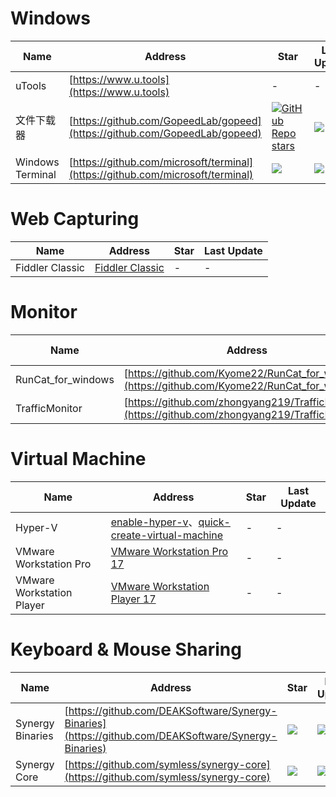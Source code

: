 # Windows
Name| Address | Star| Last Update
-|-|-|-|
uTools|[https://www.u.tools](https://www.u.tools)|-|- 
文件下载器|[https://github.com/GopeedLab/gopeed](https://github.com/GopeedLab/gopeed)|[![GitHub Repo stars](https://img.shields.io/github/stars/GopeedLab/gopeed?style=for-the-badge)](https://github.com/GopeedLab/gopeed/stargazers)|<img src="https://img.shields.io/github/last-commit/GopeedLab/gopeed?style=for-the-badge" />
Windows Terminal|[https://github.com/microsoft/terminal](https://github.com/microsoft/terminal)|<img src="https://img.shields.io/github/stars/microsoft/terminal?style=for-the-badge" />|<img src="https://img.shields.io/github/last-commit/microsoft/terminal?style=for-the-badge" />


# Web Capturing
Name| Address | Star| Last Update
-|-|-|-|
Fiddler Classic|[Fiddler Classic](https://www.telerik.com/download/fiddler)|-|-

# Monitor
Name| Address | Star| Last Update
-|-|-|-|
RunCat_for_windows|[https://github.com/Kyome22/RunCat_for_windows](https://github.com/Kyome22/RunCat_for_windows)|<img src="https://img.shields.io/github/stars/Kyome22/RunCat_for_windows?style=for-the-badge" />|<img src="https://img.shields.io/github/last-commit/Kyome22/RunCat_for_windows?style=for-the-badge" />
TrafficMonitor|[https://github.com/zhongyang219/TrafficMonitor](https://github.com/zhongyang219/TrafficMonitor)|<img src="https://img.shields.io/github/stars/zhongyang219/TrafficMonitor?style=for-the-badge" />|<img src="https://img.shields.io/github/last-commit/zhongyang219/TrafficMonitor?style=for-the-badge" />

# Virtual Machine
Name| Address | Star| Last Update
-|-|-|-|
Hyper-V|[enable-hyper-v](https://learn.microsoft.com/en-us/virtualization/hyper-v-on-windows/quick-start/enable-hyper-v)、[quick-create-virtual-machine](https://learn.microsoft.com/en-us/virtualization/hyper-v-on-windows/quick-start/quick-create-virtual-machine)|-|-
VMware Workstation Pro|[VMware Workstation Pro 17](https://customerconnect.vmware.com/cn/downloads/info/slug/desktop_end_user_computing/vmware_workstation_pro/17_0)|-|-
VMware Workstation Player|[VMware Workstation Player 17](https://customerconnect.vmware.com/cn/downloads/info/slug/desktop_end_user_computing/vmware_workstation_player/17_0)|-|-

# Keyboard & Mouse Sharing
Name| Address | Star| Last Update
-|-|-|-|
Synergy Binaries|[https://github.com/DEAKSoftware/Synergy-Binaries](https://github.com/DEAKSoftware/Synergy-Binaries)|<img src="https://img.shields.io/github/stars/DEAKSoftware/Synergy-Binaries?style=for-the-badge" />|<img src="https://img.shields.io/github/last-commit/DEAKSoftware/Synergy-Binaries?style=for-the-badge" />
Synergy Core|[https://github.com/symless/synergy-core](https://github.com/symless/synergy-core)|<img src="https://img.shields.io/github/stars/symless/synergy-core?style=for-the-badge" />|<img src="https://img.shields.io/github/last-commit/symless/synergy-core?style=for-the-badge" />